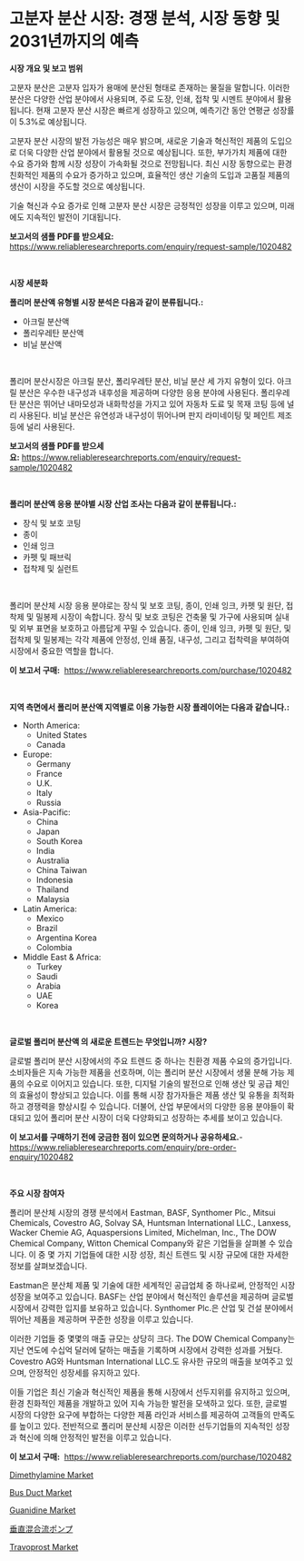<p><h1>고분자 분산 시장: 경쟁 분석, 시장 동향 및 2031년까지의 예측</h1></p><p><strong>시장 개요 및 보고 범위</strong></p>
<p><p>고분자 분산은 고분자 입자가 용매에 분산된 형태로 존재하는 물질을 말합니다. 이러한 분산은 다양한 산업 분야에서 사용되며, 주로 도장, 인쇄, 접착 및 시멘트 분야에서 활용됩니다. 현재 고분자 분산 시장은 빠르게 성장하고 있으며, 예측기간 동안 연평균 성장률이 5.3%로 예상됩니다.</p><p>고분자 분산 시장의 발전 가능성은 매우 밝으며, 새로운 기술과 혁신적인 제품의 도입으로 더욱 다양한 산업 분야에서 활용될 것으로 예상됩니다. 또한, 부가가치 제품에 대한 수요 증가와 함께 시장 성장이 가속화될 것으로 전망됩니다. 최신 시장 동향으로는 환경 친화적인 제품의 수요가 증가하고 있으며, 효율적인 생산 기술의 도입과 고품질 제품의 생산이 시장을 주도할 것으로 예상됩니다.</p><p>기술 혁신과 수요 증가로 인해 고분자 분산 시장은 긍정적인 성장을 이루고 있으며, 미래에도 지속적인 발전이 기대됩니다.</p></p>
<p><strong>보고서의 샘플 PDF를 받으세요:</strong> <a href="https://www.reliableresearchreports.com/enquiry/request-sample/1020482">https://www.reliableresearchreports.com/enquiry/request-sample/1020482</a></p>
<p>&nbsp;</p>
<p><strong>시장 세분화</strong></p>
<p><strong>폴리머 분산액 유형별 시장 분석은 다음과 같이 분류됩니다.:</strong></p>
<p><ul><li>아크릴 분산액</li><li>폴리우레탄 분산액</li><li>비닐 분산액</li></ul></p>
<p>&nbsp;</p>
<p><p>폴리머 분산시장은 아크릴 분산, 폴리우레탄 분산, 비닐 분산 세 가지 유형이 있다. 아크릴 분산은 우수한 내구성과 내후성을 제공하며 다양한 응용 분야에 사용된다. 폴리우레탄 분산은 뛰어난 내마모성과 내화학성을 가지고 있어 자동차 도료 및 목재 코팅 등에 널리 사용된다. 비닐 분산은 유연성과 내구성이 뛰어나며 판지 라미네이팅 및 페인트 제조 등에 널리 사용된다.</p></p>
<p><strong>보고서의 샘플 PDF를 받으세요:</strong>&nbsp;<a href="https://www.reliableresearchreports.com/enquiry/request-sample/1020482">https://www.reliableresearchreports.com/enquiry/request-sample/1020482</a></p>
<p>&nbsp;</p>
<p><strong> 폴리머 분산액 응용 분야별 시장 산업 조사는 다음과 같이 분류됩니다.:</strong></p>
<p><ul><li>장식 및 보호 코팅</li><li>종이</li><li>인쇄 잉크</li><li>카펫 및 패브릭</li><li>접착제 및 실런트</li></ul></p>
<p>&nbsp;</p>
<p><p>폴리머 분산체 시장 응용 분야로는 장식 및 보호 코팅, 종이, 인쇄 잉크, 카펫 및 원단, 접착제 및 밀봉제 시장이 속합니다. 장식 및 보호 코팅은 건축물 및 가구에 사용되며 실내 및 외부 표면을 보호하고 아름답게 꾸밀 수 있습니다. 종이, 인쇄 잉크, 카펫 및 원단, 및 접착제 및 밀봉제는 각각 제품에 안정성, 인쇄 품질, 내구성, 그리고 접착력을 부여하여 시장에서 중요한 역할을 합니다.</p></p>
<p><strong>이 보고서 구매:</strong>&nbsp; <a href="https://www.reliableresearchreports.com/purchase/1020482">https://www.reliableresearchreports.com/purchase/1020482</a></p>
<p>&nbsp;</p>
<p><strong>지역 측면에서 폴리머 분산액 지역별로 이용 가능한 시장 플레이어는 다음과 같습니다.:</strong></p>
<p><ul>
    <li>
        North America:
        <ul>
            <li>United States</li>
            <li>Canada</li>
        </ul>
    </li>
    <li>
        Europe:
        <ul>
            <li>Germany</li>
            <li>France</li>
            <li>U.K.</li>
            <li>Italy</li>
            <li>Russia</li>
        </ul>
    </li>
    <li>
        Asia-Pacific:
        <ul>
            <li>China</li>
            <li>Japan</li>
            <li>South Korea</li>
            <li>India</li>
            <li>Australia</li>
            <li>China Taiwan</li>
            <li>Indonesia</li>
            <li>Thailand</li>
            <li>Malaysia</li>
        </ul>
    </li>
    <li>
        Latin America:
        <ul>
            <li>Mexico</li>
            <li>Brazil</li>
            <li>Argentina Korea</li>
            <li>Colombia</li>
        </ul>
    </li>
    <li>
        Middle East & Africa:
        <ul>
            <li>Turkey</li>
            <li>Saudi</li>
            <li>Arabia</li>
            <li>UAE</li>
            <li>Korea</li>
        </ul>
    </li>
    </ul></p>
<p>&nbsp;</p>
<p><strong>글로벌 폴리머 분산액 의 새로운 트렌드는 무엇입니까? 시장?</strong></p>
<p><p>글로벌 폴리머 분산 시장에서의 주요 트렌드 중 하나는 친환경 제품 수요의 증가입니다. 소비자들은 지속 가능한 제품을 선호하며, 이는 폴리머 분산 시장에서 생물 분해 가능 제품의 수요로 이어지고 있습니다. 또한, 디지털 기술의 발전으로 인해 생산 및 공급 체인의 효율성이 향상되고 있습니다. 이를 통해 시장 참가자들은 제품 생산 및 유통을 최적화하고 경쟁력을 향상시킬 수 있습니다. 더불어, 산업 부문에서의 다양한 응용 분야들이 확대되고 있어 폴리머 분산 시장이 더욱 다양화되고 성장하는 추세를 보이고 있습니다.</p></p>
<p><strong>이 보고서를 구매하기 전에 궁금한 점이 있으면 문의하거나 공유하세요.</strong>- <a href="https://www.reliableresearchreports.com/enquiry/pre-order-enquiry/1020482">https://www.reliableresearchreports.com/enquiry/pre-order-enquiry/1020482</a></p>
<p>&nbsp;</p>
<p><strong>주요 시장 참여자</strong></p>
<p><p>폴리머 분산체 시장의 경쟁 분석에서 Eastman, BASF, Synthomer Plc., Mitsui Chemicals, Covestro AG, Solvay SA, Huntsman International LLC., Lanxess, Wacker Chemie AG, Aquaspersions Limited, Michelman, Inc., The DOW Chemical Company, Witton Chemical Company와 같은 기업들을 살펴볼 수 있습니다. 이 중 몇 가지 기업들에 대한 시장 성장, 최신 트렌드 및 시장 규모에 대한 자세한 정보를 살펴보겠습니다.</p><p>Eastman은 분산체 제품 및 기술에 대한 세계적인 공급업체 중 하나로써, 안정적인 시장 성장을 보여주고 있습니다. BASF는 산업 분야에서 혁신적인 솔루션을 제공하며 글로벌 시장에서 강력한 입지를 보유하고 있습니다. Synthomer Plc.은 산업 및 건설 분야에서 뛰어난 제품을 제공하며 꾸준한 성장을 이루고 있습니다.</p><p>이러한 기업들 중 몇몇의 매출 규모는 상당히 크다. The DOW Chemical Company는 지난 연도에 수십억 달러에 달하는 매출을 기록하며 시장에서 강력한 성과를 거뒀다. Covestro AG와 Huntsman International LLC.도 유사한 규모의 매출을 보여주고 있으며, 안정적인 성장세를 유지하고 있다.</p><p>이들 기업은 최신 기술과 혁신적인 제품을 통해 시장에서 선두지위를 유지하고 있으며, 환경 친화적인 제품을 개발하고 있어 지속 가능한 발전을 모색하고 있다. 또한, 글로벌 시장의 다양한 요구에 부합하는 다양한 제품 라인과 서비스를 제공하여 고객들의 만족도를 높이고 있다. 전반적으로 폴리머 분산체 시장은 이러한 선두기업들의 지속적인 성장과 혁신에 의해 안정적인 발전을 이루고 있습니다.</p></p>
<p><strong>이 보고서 구매:</strong>&nbsp;&nbsp;<a href="https://www.reliableresearchreports.com/purchase/1020482">https://www.reliableresearchreports.com/purchase/1020482</a></p>
<p><p><a href="https://github.com/castoriffic/Market-Research-Report-List-3/blob/main/dimethylamine-market.md">Dimethylamine Market</a></p><p><a href="https://view.publitas.com/reportprime-1/bus-duct-market-provides-a-comprehensive-analysis-including-a-macro-overview-of-the-market-as-well-as-micro-details-such-as-market-size-and-competitive-landscape/">Bus Duct Market</a></p><p><a href="https://github.com/yoshih12/Market-Research-Report-List-2/blob/main/guanidine-market.md">Guanidine Market</a></p><p><a href="https://github.com/jkjreqjscoxx7/Market-Research-Report-List-1/blob/main/9492882189511.md">垂直混合流ポンプ</a></p><p><a href="https://issuu.com/reportprime-2/docs/travoprost-market-size-2030.pptx">Travoprost Market</a></p></p>
